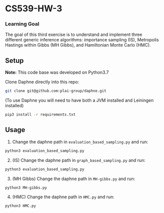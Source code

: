 # CS539-HW-3
### Learning Goal
The goal of this third exercise is to understand and implement three different generic
inference algorithms: importance sampling (IS), Metropolis Hastings within Gibbs
(MH Gibbs), and Hamiltonian Monte Carlo (HMC).


## Setup
**Note:** This code base was developed on Python3.7

Clone Daphne directly into this repo:
```bash
git clone git@github.com:plai-group/daphne.git
```
(To use Daphne you will need to have both a JVM installed and Leiningen installed)

```bash
pip3 install -r requirements.txt
```

## Usage
1. Change the daphne path in `evaluation_based_sampling.py` and run:
```bash
python3 evaluation_based_sampling.py
```

2. (IS) Change the daphne path in `graph_based_sampling.py` and run:
```bash
python3 evaluation_based_sampling.py
```

3. (MH Gibbs) Change the daphne path in `MH-gibbs.py` and run:
```bash
python3 MH-gibbs.py
```

4. (HMC) Change the daphne path in `HMC.py` and run:
```bash
python3 HMC.py
```
